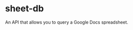 sheet-db
==============================================================================

An API that allows you to query a Google Docs spreadsheet.
